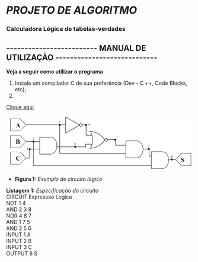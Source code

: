 # *PROJETO DE ALGORITMO*
### Calculadora Lógica de tabelas-verdades

##  ------------------------- MANUAL DE UTILIZAÇÃO ----------------------------
**Veja a seguir como utilizar o programa**
1. Instale um compilador C de sua preferência (Dev - C ++, Code Blocks, etc);
2. 
 [Clique aqui](https://www.google.com "Google's Homepage")




![alt-text](https://github.com/joaorafaelcfs/projetoalgoritmo/blob/master/figuras/Esquema1.PNG)
 - **Figura 1:** *Exemplo de circuito lógico*  
 
**Listagem 1:** *Especificação do circuito*  
CIRCUIT Expressao Logica  
NOT 1 4  
AND 2 3 8  
NOR 4 8 7  
AND 1 7 5  
AND 2 5 6  
INPUT 1 A  
INPUT 2 B  
INPUT 3 C  
OUTPUT 6 S  
 

